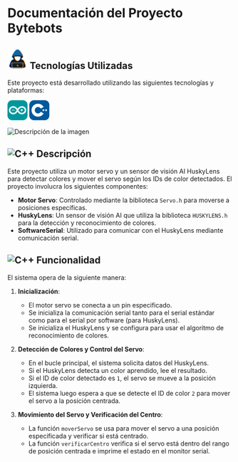 # Documentación del Proyecto Bytebots

## <img src="https://raw.githubusercontent.com/0xAbdulKhalid/0xAbdulKhalid/main/assets/mdImages/about_me.gif" alt="C++" width="45" height="45"> Tecnologías Utilizadas

Este proyecto está desarrollado utilizando las siguientes tecnologías y plataformas:

<span>
    <img src="https://github.com/tandpfun/skill-icons/blob/main/icons/Arduino.svg" alt="Arduino" width="45" height="45">
    <img src="https://github.com/tandpfun/skill-icons/blob/main/icons/CPP.svg" alt="C++" width="45" height="45">
</span>

![Descripción de la imagen](https://user-images.githubusercontent.com/73097560/115834477-dbab4500-a447-11eb-908a-139a6edaec5c.gif)

## <img src="https://camo.githubusercontent.com/94b33bd991f6c3135af747bdf27361be43e797c0fce678b62ed5aef57e9d8bd7/68747470733a2f2f6d65646961322e67697068792e636f6d2f6d656469612f51737347456d706b79454f684243623765312f67697068792e6769663f6369643d656366303565343761306e336769316266716e74716d6f62386739616964316f796a327772336473336d67373030626c267269643d67697068792e676966" alt="C++" width="20" height="20"> Descripción

Este proyecto utiliza un motor servo y un sensor de visión AI HuskyLens para detectar colores y mover el servo según los IDs de color detectados. El proyecto involucra los siguientes componentes:

- **Motor Servo**: Controlado mediante la biblioteca `Servo.h` para moverse a posiciones específicas.
- **HuskyLens**: Un sensor de visión AI que utiliza la biblioteca `HUSKYLENS.h` para la detección y reconocimiento de colores.
- **SoftwareSerial**: Utilizado para comunicar con el HuskyLens mediante comunicación serial.

## <img src="https://camo.githubusercontent.com/5e7db7b3e85cae70afcbb89a825f85d9e093d7eb295026395e463ab22ca92688/68747470733a2f2f63756c746f667468657061727479706172726f742e636f6d2f706172726f74732f68642f6c6170746f705f706172726f742e676966" alt="C++" width="45" height="45"> Funcionalidad

El sistema opera de la siguiente manera:

1. **Inicialización**: 
   - El motor servo se conecta a un pin especificado.
   - Se inicializa la comunicación serial tanto para el serial estándar como para el serial por software (para HuskyLens).
   - Se inicializa el HuskyLens y se configura para usar el algoritmo de reconocimiento de colores.

2. **Detección de Colores y Control del Servo**:
   - En el bucle principal, el sistema solicita datos del HuskyLens.
   - Si el HuskyLens detecta un color aprendido, lee el resultado.
   - Si el ID de color detectado es `1`, el servo se mueve a la posición izquierda.
   - El sistema luego espera a que se detecte el ID de color `2` para mover el servo a la posición centrada.

3. **Movimiento del Servo y Verificación del Centro**:
   - La función `moverServo` se usa para mover el servo a una posición especificada y verificar si está centrado.
   - La función `verificarCentro` verifica si el servo está dentro del rango de posición centrada e imprime el estado en el monitor serial.
